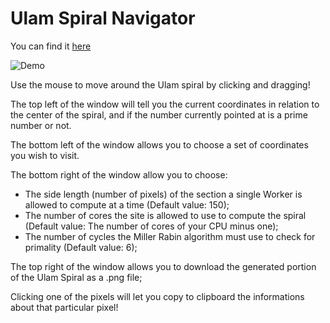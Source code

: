 # Ulam Spiral Navigator

You can find it [here](https://gold18k.github.io/Ulam-Spiral-Navigator/)

![Demo](https://i.ibb.co/HHyX3SC/Screenshot-2024-08-28-112144.png)

Use the mouse to move around the Ulam spiral by clicking and dragging!

The top left of the window will tell you the current coordinates in relation to the center of the spiral, and if the number currently pointed at is a prime number or not.

The bottom left of the window allows you to choose a set of coordinates you wish to visit.

The bottom right of the window allow you to choose:
- The side length (number of pixels) of the section a single Worker is allowed to compute at a time (Default value: 150);
- The number of cores the site is allowed to use to compute the spiral (Default value: The number of cores of your CPU minus one);
- The number of cycles the Miller Rabin algorithm must use to check for primality (Default value: 6);

The top right of the window allows you to download the generated portion of the Ulam Spiral as a .png file;

Clicking one of the pixels will let you copy to clipboard the informations about that particular pixel!

